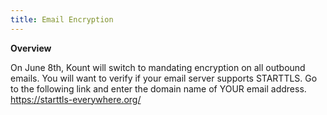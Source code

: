 ```yaml
---
title: Email Encryption 
---
```


**Overview**

On June 8th, Kount will switch to mandating encryption on all outbound emails.  You will want to verify if your email server supports STARTTLS.  Go to the following link and enter the domain name of YOUR email address.  <https://starttls-everywhere.org/>
